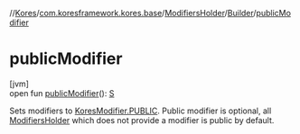 //[Kores](../../../../index.md)/[com.koresframework.kores.base](../../index.md)/[ModifiersHolder](../index.md)/[Builder](index.md)/[publicModifier](public-modifier.md)

# publicModifier

[jvm]\
open fun [publicModifier](public-modifier.md)(): [S](index.md)

Sets modifiers to [KoresModifier.PUBLIC](../../-kores-modifier/-p-u-b-l-i-c/index.md). Public modifier is optional, all [ModifiersHolder](../index.md) which does not provide a modifier is public by default.
